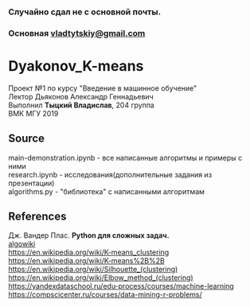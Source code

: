 ### Случайно сдал не с основной почты.  
### Основная vladtytskiy@gmail.com
# Dyakonov_K-means
Проект №1 по курсу "Введение в машинное обучение"  
Лектор Дьяконов Александр Геннадьевич  
Выполнил **Тыцкий Владислав**, 204 группа  
ВМК МГУ 2019  
## Source  
main-demonstration.ipynb - все написанные алгоритмы и примеры с ними  
research.ipynb - исследования(дополнительные задания из презентации)  
algorithms.py - "библиотека" с написанными алгоритмам  
## References
Дж. Вандер Плас. **Python для сложных задач.**  
[algowiki](https://algowiki-project.org/ru/%D0%90%D0%BB%D0%B3%D0%BE%D1%80%D0%B8%D1%82%D0%BC_k_%D1%81%D1%80%D0%B5%D0%B4%D0%BD%D0%B8%D1%85_(k-means))  
https://en.wikipedia.org/wiki/K-means_clustering  
https://en.wikipedia.org/wiki/K-means%2B%2B  
https://en.wikipedia.org/wiki/Silhouette_(clustering)  
https://en.wikipedia.org/wiki/Elbow_method_(clustering)  
https://yandexdataschool.ru/edu-process/courses/machine-learning  
https://compscicenter.ru/courses/data-mining-r-problems/  
